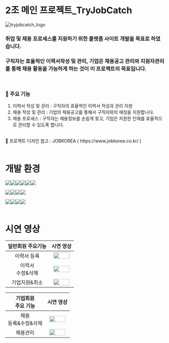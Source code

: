 # 2조 메인 프로젝트_TryJobCatch
![tryjobcatch_logo](https://github.com/sgyung/prj_tryJobCatch/assets/98216156/7298be96-2b2f-4513-919e-f5954f7d20b5)

 
### 취업 및 채용 프로세스를 지원하기 위한 플랫폼 사이트 개발을 목표로 하였습니다.
### 구직자는 효율적인 이력서작성 및 관리, 기업은 채용공고 관리와 지원자관리를 통해 채용 활동을 가능하게 하는 것이 이 프로젝트의 목표입니다.
<br>


### 🔎 주요 기능<br>
1. 이력서 작성 및 관리 : 구직자의 효율적인 이력서 작성과 관리 지원
2. 채용 작성 및 관리 : 기업의 채용공고를 통해서 구직자와의 매칭을 지원합니다.
3. 채용 프로세스 : 구직자는 채용정보를 손쉽게 찾고, 기업은 지원한 인재를 효율적으로 관리할 수 있도록 합니다.
<br>
📌 프로젝트 디자인 참고 : JOBKOREA  ( https://www.jobkorea.co.kr/ )
<br>
<br>


# 개발 환경
<img src="https://img.shields.io/badge/windows-0078D6?style=for-the-badge&logo=windows10&logoColor=white"><img src="https://img.shields.io/badge/linux-FCC624?style=for-the-badge&logo=linux&logoColor=black"><img src="https://img.shields.io/badge/amazon aws-232F3E?style=for-the-badge&logo=amazonaws&logoColor=yellow"><img src="https://img.shields.io/badge/apache tomcat-F8DC75?style=for-the-badge&logo=apachetomcat&logoColor=black"><img src="https://img.shields.io/badge/oracle-F80000?style=for-the-badge&logo=oracle&logoColor=white"><img src="https://img.shields.io/badge/github-181717?style=for-the-badge&logo=github&logoColor=white">


<img src="https://img.shields.io/badge/html5-E34F26?style=for-the-badge&logo=html5&logoColor=white"><img src="https://img.shields.io/badge/css-1572B6?style=for-the-badge&logo=css3&logoColor=white"><img src="https://img.shields.io/badge/javascript-F7DF1E?style=for-the-badge&logo=javascript&logoColor=white"><img src="https://img.shields.io/badge/jquery-0769AD?style=for-the-badge&logo=jquery&logoColor=white">


<img src="https://img.shields.io/badge/java-0D597F?style=for-the-badge&logo=java&logoColor=white"><img src="https://img.shields.io/badge/MyBatis-263238?style=for-the-badge&logo=java&logoColor=white"><img src="https://img.shields.io/badge/JSP-EAEAEA?style=for-the-badge&logo=JSP&logoColor=white"><img src="https://img.shields.io/badge/spring-6DB33F?style=for-the-badge&logo=spring&logoColor=white">
<br>
<br>

# 시연 영상
 
| 일반회원 주요기능 | 시연 영상 |
|:---------:|:--------:|
| 이력서 등록 | <img src="https://github.com/sgyung/prj_tryJobCatch/assets/98216156/afe1d841-6c6a-4dff-8df0-d30c9bac8243" style="width:90%; height:90%"/>|
| 이력서<br>수정&삭제 |<img src="https://github.com/sgyung/prj_tryJobCatch/assets/98216156/86dca512-8b4f-4db6-adc6-c8ee7cac2d09" style="width:90%; height:90%" /> |
| 기업지원&취소 | <img src="https://github.com/sgyung/prj_tryJobCatch/assets/98216156/9801ae8e-038a-46e9-8440-79c21abbc7ff" style="width:90%; height:90%" /> |

| 기업회원<br>주요 기능 | 시연 영상 |
|:---------:|:--------:|
| 채용<br>등록&수정&삭제 | <img src="https://github.com/sgyung/prj_tryJobCatch/assets/98216156/13b5b155-7d95-4219-9f8c-7c1ff44e910b" style="width:90%; height:90%" /> |
| 채용관리 | <img src="https://github.com/sgyung/prj_tryJobCatch/assets/98216156/8deeff5c-78ff-4561-96ab-a9afef933bfc" style="width:90%; height:90%" /> |


   






